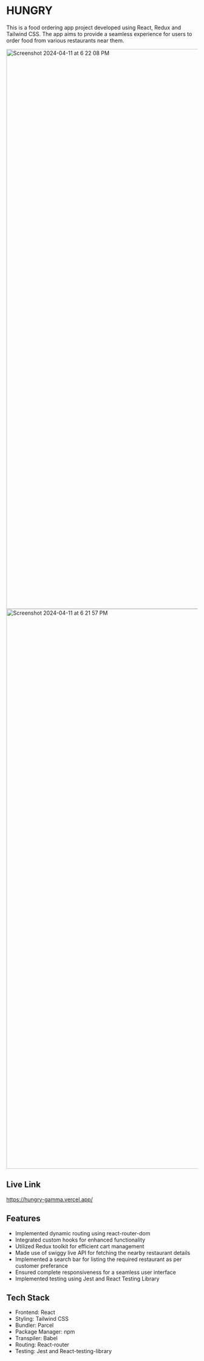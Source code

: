 # HUNGRY

This is a food ordering app project developed using React, Redux and Tailwind CSS. The app aims to provide a seamless experience for users to order food from various restaurants near them.

<img width="1469" alt="Screenshot 2024-04-11 at 6 22 08 PM" src="https://github.com/Gopal1252/Hungry/assets/93401686/cddee54c-c70a-468b-af39-e68693a80901">
<img width="1469" alt="Screenshot 2024-04-11 at 6 21 57 PM" src="https://github.com/Gopal1252/Hungry/assets/93401686/320fd5bc-7f76-4bdd-a5c9-51a3a857faac">

## Live Link
https://hungry-gamma.vercel.app/

## Features 
- Implemented dynamic routing using react-router-dom
- Integrated custom hooks for enhanced functionality
- Utilized Redux toolkit for efficient cart management
- Made use of swiggy live API for fetching the nearby restaurant details
- Implemented a search bar for listing the required restaurant as per customer preferance
- Ensured complete responsiveness for a seamless user interface
- Implemented testing using Jest and React Testing Library

## Tech Stack
- Frontend: React
- Styling: Tailwind CSS
- Bundler: Parcel
- Package Manager: npm
- Transpiler:  Babel
- Routing: React-router
- Testing: Jest and React-testing-library
